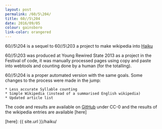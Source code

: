 ```yaml
---
layout: post
permalink: /60/5\204/
title: 60//5\204
date: 2016/09/05
colour: gainsboro
link-color: orangered
---
```


60//5\204 is a sequel to 60//5\203 a project to make wikipedia into [Haiku]

60//5\203 was produced at Young Rewired State 2013 as a project in the Festival of code, it was manually processed pages using copy and paste into webtools and counting done by a human (for the totalling).

60//5\204 is a proper automated version with the same goals. Some changes to the process were made in the jump:

    * Less accurate Syllable counting
    * Simple Wikipedia (instead of a summarised English wikipedia)
    * Updated article list

The code and results are available on [GitHub] under CC-0 and the results of the wikipedia entries are available [here]

[Haiku]: https://simple.wikipedia.org/wiki/Haiku
[Simple Wikipedia]: https://simple.wikipedia.org/
[GitHub]: https://github.com/ixt/605204/
[here]: {{ site.url }}/haiku/
